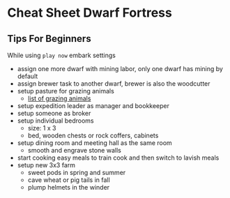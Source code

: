 # Cheat Sheet Dwarf Fortress

## Tips For Beginners

While using `play now` embark settings

- assign one more dwarf with mining labor, only one dwarf has mining by default
- assign brewer task to another dwarf, brewer is also the woodcutter
- setup pasture for grazing animals
  - [list of grazing animals](https://dwarffortresswiki.org/index.php/DF2014:Grazer)
- setup expedition leader as manager and bookkeeper
- setup someone as broker
- setup individual bedrooms
  - size: 1 x 3
  - bed, wooden chests or rock coffers, cabinets
- setup dining room and meeting hall as the same room
  - smooth and engrave stone walls
- start cooking easy meals to train cook and then switch to lavish meals
- setup new 3x3 farm
  - sweet pods in spring and summer
  - cave wheat or pig tails in fall
  - plump helmets in the winder
